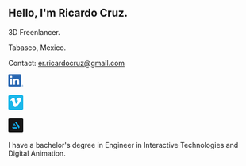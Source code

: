 <!--
**RicardoJCruz/RicardoJCruz** is a ✨ _special_ ✨ repository because its `README.md` (this file) appears on your GitHub profile.

Here are some ideas to get you started:

- 🔭 I’m currently working on ...
- 🌱 I’m currently learning ...
- 👯 I’m looking to collaborate on ...
- 🤔 I’m looking for help with ...
- 💬 Ask me about ...
- 📫 How to reach me: ...
- 😄 Pronouns: ...
- ⚡ Fun fact: ...
-->

## Hello, I'm Ricardo Cruz.

3D Freenlancer.

Tabasco, Mexico.

Contact: er.ricardocruz@gmail.com


<a href="https://www.linkedin.com/in/ricardo-jcruz"><img src="./img/LI-In-Bug.png" width="30" alt="LinkedIn_ricardo-jcruz"></a>


<a href="https://www.vimeo.com/ricardojcruz"><img src="./img/vimeo_icon_white_on_blue_rounded.png" width="30" alt="Vimeo_ricardojcruz"></a>

<a href="https://cruzricardo.artstation.com"><img src="./img/artstation-logo.png" width="30" alt="ArtStation_cruzricardo"></a>


I have a bachelor's degree in Engineer in Interactive Technologies and Digital Animation.
